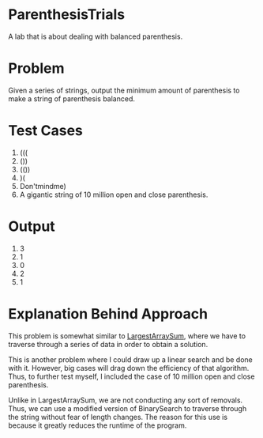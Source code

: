 # ParenthesisTrials
A lab that is about dealing with balanced parenthesis.

# Problem
Given a series of strings, output the minimum amount of parenthesis to make a string of parenthesis balanced.

# Test Cases
1. ((( 
2. ()) 
3. (()) 
4. )( 
5. Don'tmindme)
6. A gigantic string of 10 million open and close parenthesis.

# Output
1. 3
2. 1
3. 0
4. 2
5. 1

# Explanation Behind Approach
This problem is somewhat similar to [LargestArraySum](https://github.com/devEricA/LargestArraySum), where we have to traverse through a series of data in order to obtain a solution. 

This is another problem where I could draw up a linear search and be done with it. However, big cases will drag down the efficiency of that algorithm. Thus, to further test myself, I included the case of 10 million open and close parenthesis. 

Unlike in LargestArraySum, we are not conducting any sort of removals. Thus, we can use a modified version of BinarySearch to traverse through the string without fear of length changes. The reason for this use is because it greatly reduces the runtime of the program. 
